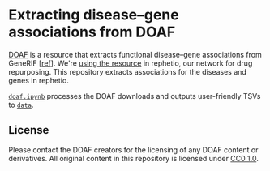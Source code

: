 # Extracting disease–gene associations from DOAF

[DOAF](http://doa.nubic.northwestern.edu/pages/search.php) is a resource that extracts functional disease–gene associations from GeneRIF [[ref](http://doi.org/10.1371/journal.pone.0049686 "Xu et al (2012) A Framework for Annotating Human Genome in Disease Context")]. We're [using the resource](http://doi.org/10.15363/thinklab.d94 "Thinklab discussion: Functional disease annotations for genes using DOAF") in rephetio, our network for drug repurposing. This repository extracts associations for the diseases and genes in rephetio.

[`doaf.ipynb`](doaf.ipynb) processes the DOAF downloads and outputs user-friendly TSVs to [`data`](data).

## License

Please contact the DOAF creators for the licensing of any DOAF content or derivatives. All original content in this repository is licensed under [CC0 1.0](https://creativecommons.org/publicdomain/zero/1.0/ "CC0 1.0 Universal: Public Domain Dedication").
